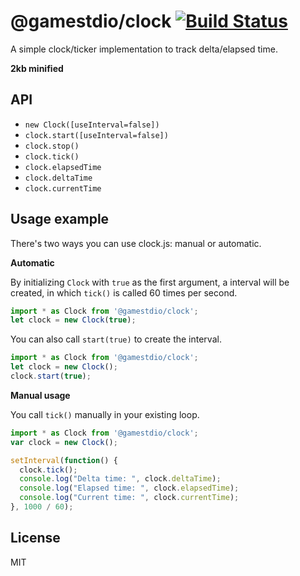 @gamestdio/clock [![Build Status](https://secure.travis-ci.org/gamestdio/clock.js.png?branch=master)](http://travis-ci.org/gamestdio/clock.js)
===

A simple clock/ticker implementation to track delta/elapsed time.

**2kb minified**

API
---

- `new Clock([useInterval=false])`
- `clock.start([useInterval=false])`
- `clock.stop()`
- `clock.tick()`
- `clock.elapsedTime`
- `clock.deltaTime`
- `clock.currentTime`

Usage example
---

There's two ways you can use clock.js: manual or automatic.

**Automatic**

By initializing `Clock` with `true` as the first argument, a interval will be
created, in which `tick()` is called 60 times per second.

```typescript
import * as Clock from '@gamestdio/clock';
let clock = new Clock(true);
```

You can also call `start(true)` to create the interval.

```javascript
import * as Clock from '@gamestdio/clock';
let clock = new Clock();
clock.start(true);
```

**Manual usage**

You call `tick()` manually in your existing loop.

```typescript
import * as Clock from '@gamestdio/clock';
var clock = new Clock();

setInterval(function() {
  clock.tick();
  console.log("Delta time: ", clock.deltaTime);
  console.log("Elapsed time: ", clock.elapsedTime);
  console.log("Current time: ", clock.currentTime);
}, 1000 / 60);
```


License
---

MIT
